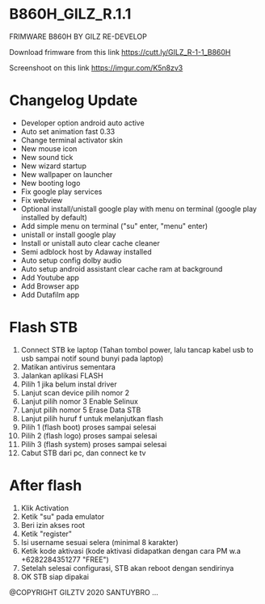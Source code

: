 # B860H_GILZ_R.1.1
FRIMWARE B860H BY GILZ RE-DEVELOP

Download frimware from this link 
https://cutt.ly/GILZ_R-1-1_B860H

Screenshoot on this link 
https://imgur.com/K5n8zv3

Changelog Update
================
- Developer option android auto active
- Auto set animation fast 0.33
- Change terminal activator skin
- New mouse icon
- New sound tick
- New wizard startup
- New wallpaper on launcher
- New booting logo
- Fix google play services
- Fix webview 
- Optional install/unistall google play with menu on terminal (google play installed by default)
- Add simple menu on terminal ("su" enter, "menu" enter)
- unistall or install google play
- Install or unistall auto clear cache cleaner
- Semi adblock host by Adaway installed
- Auto setup config dolby audio
- Auto setup android assistant clear cache ram at background
- Add Youtube app
- Add Browser app
- Add Dutafilm app

Flash STB
=============
1. Connect STB ke laptop (Tahan tombol power, lalu tancap kabel usb to usb sampai notif sound bunyi pada laptop)
2. Matikan antivirus sementara
3. Jalankan aplikasi FLASH
4. Pilih 1 jika belum instal driver
5. Lanjut scan device pilih nomor 2
7. Lanjut pilih nomor 3 Enable Selinux
8. Lanjut pilih nomor 5 Erase Data STB
9. Lanjut pilih huruf f untuk melanjutkan flash
10. Pilih 1 (flash boot) proses sampai selesai
11. Pilih 2 (flash logo) proses sampai selesai
12. Pilih 3 (flash system) proses sampai selesai
13. Cabut STB dari pc, dan connect ke tv

After flash
===============
1. Klik Activation
2. Ketik "su" pada emulator
3. Beri izin akses root
4. Ketik "register"
5. Isi username sesuai selera (minimal 8 karakter)
6. Ketik kode aktivasi (kode aktivasi didapatkan dengan cara PM w.a +6282284351277 "FREE")
7. Setelah selesai configurasi, STB akan reboot dengan sendirinya
8. OK STB siap dipakai


@COPYRIGHT GILZTV 2020
SANTUYBRO ...
